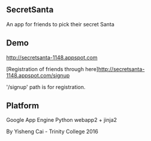 ## SecretSanta
An app for friends to pick their secret Santa

## Demo
http://secretsanta-1148.appspot.com

[Registration of friends through here]http://secretsanta-1148.appspot.com/signup

'/signup' path is for registration. 


## Platform
Google App Engine
Python
webapp2 + jinja2



By Yisheng Cai - Trinity College 2016
